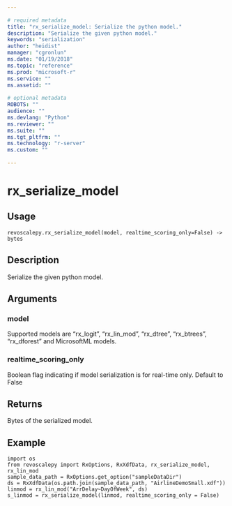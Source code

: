 ```yaml
--- 
 
# required metadata 
title: "rx_serialize_model: Serialize the python model." 
description: "Serialize the given python model." 
keywords: "serialization" 
author: "heidist" 
manager: "cgronlun" 
ms.date: "01/19/2018" 
ms.topic: "reference" 
ms.prod: "microsoft-r" 
ms.service: "" 
ms.assetid: "" 
 
# optional metadata 
ROBOTS: "" 
audience: "" 
ms.devlang: "Python" 
ms.reviewer: "" 
ms.suite: "" 
ms.tgt_pltfrm: "" 
ms.technology: "r-server" 
ms.custom: "" 
 
---
```


# rx_serialize_model


 


## Usage



```
revoscalepy.rx_serialize_model(model, realtime_scoring_only=False) -> bytes
```





## Description

Serialize the given python model.


## Arguments


### model

Supported models
are “rx_logit”, “rx_lin_mod”, “rx_dtree”, “rx_btrees”, “rx_dforest” and MicrosoftML models.


### realtime_scoring_only

Boolean flag indicating if model serialization is for real-time only.
Default to False


## Returns

Bytes of the serialized model.


## Example



```
import os
from revoscalepy import RxOptions, RxXdfData, rx_serialize_model, rx_lin_mod
sample_data_path = RxOptions.get_option("sampleDataDir")
ds = RxXdfData(os.path.join(sample_data_path, "AirlineDemoSmall.xdf"))
linmod = rx_lin_mod("ArrDelay~DayOfWeek", ds)
s_linmod = rx_serialize_model(linmod, realtime_scoring_only = False)
```

